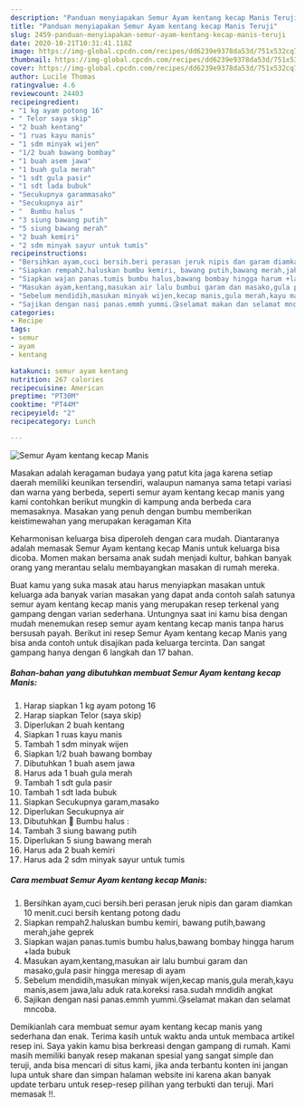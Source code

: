```yaml
---
description: "Panduan menyiapakan Semur Ayam kentang kecap Manis Teruji"
title: "Panduan menyiapakan Semur Ayam kentang kecap Manis Teruji"
slug: 2459-panduan-menyiapakan-semur-ayam-kentang-kecap-manis-teruji
date: 2020-10-21T10:31:41.118Z
image: https://img-global.cpcdn.com/recipes/dd6239e9378da53d/751x532cq70/semur-ayam-kentang-kecap-manis-foto-resep-utama.jpg
thumbnail: https://img-global.cpcdn.com/recipes/dd6239e9378da53d/751x532cq70/semur-ayam-kentang-kecap-manis-foto-resep-utama.jpg
cover: https://img-global.cpcdn.com/recipes/dd6239e9378da53d/751x532cq70/semur-ayam-kentang-kecap-manis-foto-resep-utama.jpg
author: Lucile Thomas
ratingvalue: 4.6
reviewcount: 24403
recipeingredient:
- "1 kg ayam potong 16"
- " Telor saya skip"
- "2 buah kentang"
- "1 ruas kayu manis"
- "1 sdm minyak wijen"
- "1/2 buah bawang bombay"
- "1 buah asem jawa"
- "1 buah gula merah"
- "1 sdt gula pasir"
- "1 sdt lada bubuk"
- "Secukupnya garammasako"
- "Secukupnya air"
- "  Bumbu halus "
- "3 siung bawang putih"
- "5 siung bawang merah"
- "2 buah kemiri"
- "2 sdm minyak sayur untuk tumis"
recipeinstructions:
- "Bersihkan ayam,cuci bersih.beri perasan jeruk nipis dan garam diamkan 10 menit.cuci bersih kentang potong dadu"
- "Siapkan rempah2.haluskan bumbu kemiri, bawang putih,bawang merah,jahe geprek"
- "Siapkan wajan panas.tumis bumbu halus,bawang bombay hingga harum +lada bubuk"
- "Masukan ayam,kentang,masukan air lalu bumbui garam dan masako,gula pasir hingga meresap di ayam"
- "Sebelum mendidih,masukan minyak wijen,kecap manis,gula merah,kayu manis,asem jawa,lalu aduk rata.koreksi rasa.sudah mndidih angkat"
- "Sajikan dengan nasi panas.emmh yummi.😘selamat makan dan selamat mncoba."
categories:
- Recipe
tags:
- semur
- ayam
- kentang

katakunci: semur ayam kentang 
nutrition: 267 calories
recipecuisine: American
preptime: "PT30M"
cooktime: "PT44M"
recipeyield: "2"
recipecategory: Lunch

---
```



![Semur Ayam kentang kecap Manis](https://img-global.cpcdn.com/recipes/dd6239e9378da53d/751x532cq70/semur-ayam-kentang-kecap-manis-foto-resep-utama.jpg)

Masakan adalah keragaman budaya yang patut kita jaga karena setiap daerah memiliki keunikan tersendiri, walaupun namanya sama tetapi variasi dan warna yang berbeda, seperti semur ayam kentang kecap manis yang kami contohkan berikut mungkin di kampung anda berbeda cara memasaknya. Masakan yang penuh dengan bumbu memberikan keistimewahan yang merupakan keragaman Kita

Keharmonisan keluarga bisa diperoleh dengan cara mudah. Diantaranya adalah memasak Semur Ayam kentang kecap Manis untuk keluarga bisa dicoba. Momen makan bersama anak sudah menjadi kultur, bahkan banyak orang yang merantau selalu membayangkan masakan di rumah mereka.



Buat kamu yang suka masak atau harus menyiapkan masakan untuk keluarga ada banyak varian masakan yang dapat anda contoh salah satunya semur ayam kentang kecap manis yang merupakan resep terkenal yang gampang dengan varian sederhana. Untungnya saat ini kamu bisa dengan mudah menemukan resep semur ayam kentang kecap manis tanpa harus bersusah payah.
Berikut ini resep Semur Ayam kentang kecap Manis yang bisa anda contoh untuk disajikan pada keluarga tercinta. Dan sangat gampang hanya dengan 6 langkah dan 17 bahan.


<!--inarticleads1-->

##### Bahan-bahan yang dibutuhkan membuat Semur Ayam kentang kecap Manis:

1. Harap siapkan 1 kg ayam potong 16
1. Harap siapkan  Telor (saya skip)
1. Diperlukan 2 buah kentang
1. Siapkan 1 ruas kayu manis
1. Tambah 1 sdm minyak wijen
1. Siapkan 1/2 buah bawang bombay
1. Dibutuhkan 1 buah asem jawa
1. Harus ada 1 buah gula merah
1. Tambah 1 sdt gula pasir
1. Tambah 1 sdt lada bubuk
1. Siapkan Secukupnya garam,masako
1. Diperlukan Secukupnya air
1. Dibutuhkan  🌸 Bumbu halus :
1. Tambah 3 siung bawang putih
1. Diperlukan 5 siung bawang merah
1. Harus ada 2 buah kemiri
1. Harus ada 2 sdm minyak sayur untuk tumis




<!--inarticleads2-->

##### Cara membuat  Semur Ayam kentang kecap Manis:

1. Bersihkan ayam,cuci bersih.beri perasan jeruk nipis dan garam diamkan 10 menit.cuci bersih kentang potong dadu
1. Siapkan rempah2.haluskan bumbu kemiri, bawang putih,bawang merah,jahe geprek
1. Siapkan wajan panas.tumis bumbu halus,bawang bombay hingga harum +lada bubuk
1. Masukan ayam,kentang,masukan air lalu bumbui garam dan masako,gula pasir hingga meresap di ayam
1. Sebelum mendidih,masukan minyak wijen,kecap manis,gula merah,kayu manis,asem jawa,lalu aduk rata.koreksi rasa.sudah mndidih angkat
1. Sajikan dengan nasi panas.emmh yummi.😘selamat makan dan selamat mncoba.




Demikianlah cara membuat semur ayam kentang kecap manis yang sederhana dan enak. Terima kasih untuk waktu anda untuk membaca artikel resep ini. Saya yakin kamu bisa berkreasi dengan gampang di rumah. Kami masih memiliki banyak resep makanan spesial yang sangat simple dan teruji, anda bisa mencari di situs kami, jika anda terbantu konten ini jangan lupa untuk share dan simpan halaman website ini karena akan banyak update terbaru untuk resep-resep pilihan yang terbukti dan teruji. Mari memasak !!. 
